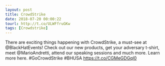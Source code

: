 ```yaml
---
layout: post
title: CrowdStrike
date: 2018-07-20 00:00:22
tourl: http://t.co/ULWFfruGKw
tags: [Crowdstrike]
---
```

There are exciting things happening with CrowdStrike, a must-see at @BlackHatEvents! Check out our new products, get your adversary t-shirt, meet @MarioAndretti, attend our speaking sessions and much more. Learn more here. #GoCrowdStrike #BHUSA https://t.co/CGMeGDGql0